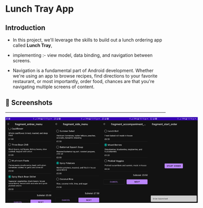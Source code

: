 Lunch Tray App
==================================

Introduction
------------

* In this project, we'll leverage the skills to build out
a lunch ordering app called **Lunch Tray**, 
* implementing :- 
view model,
data binding,
and navigation between screens.

* Navigation is a fundamental part of Android development. Whether we're using 
an app to browse recipes, find directions to your favorite restaurant, or most 
importantly, order food, chances are that you're navigating multiple screens of 
content.

## 📸 Screenshots
-----------

<div style="display:flex;">
<img alt="App image" src="https://github.com/sourabhkumar47/Lunch-Tray-App/blob/master/Screenshots/Screenshot%202.png" width="30%">
<img alt="App image" src="https://github.com/sourabhkumar47/Lunch-Tray-App/blob/master/Screenshots/Screenshot%203.png" width="30%">
<img alt="App image" src="https://github.com/sourabhkumar47/Lunch-Tray-App/blob/master/Screenshots/Screenshot%204.png" width="30%">
<img alt="App image" src="https://github.com/sourabhkumar47/Lunch-Tray-App/blob/master/Screenshots/Screenshot%206.png" width="30%">
</div>